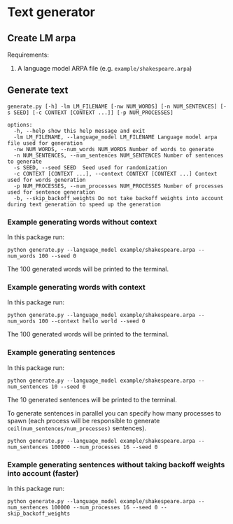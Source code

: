 # Text generator

## Create LM arpa

Requirements:

1. A language model ARPA file (e.g. `example/shakespeare.arpa`)

## Generate text

```
generate.py [-h] -lm LM_FILENAME [-nw NUM_WORDS] [-n NUM_SENTENCES] [-s SEED] [-c CONTEXT [CONTEXT ...]] [-p NUM_PROCESSES]

options:
  -h, --help show this help message and exit
  -lm LM_FILENAME, --language_model LM_FILENAME Language model arpa file used for generation
  -nw NUM_WORDS, --num_words NUM_WORDS Number of words to generate
  -n NUM_SENTENCES, --num_sentences NUM_SENTENCES Number of sentences to generate
  -s SEED, --seed SEED  Seed used for randomization
  -c CONTEXT [CONTEXT ...], --context CONTEXT [CONTEXT ...] Context used for words generation
  -p NUM_PROCESSES, --num_processes NUM_PROCESSES Number of processes used for sentence generation
  -b, --skip_backoff_weights Do not take backoff weights into account during text generation to speed up the generation
```

### Example generating words without context

In this package run:

```
python generate.py --language_model example/shakespeare.arpa --num_words 100 --seed 0
```

The 100 generated words will be printed to the terminal.

### Example generating words with context

In this package run:

```
python generate.py --language_model example/shakespeare.arpa --num_words 100 --context hello world --seed 0
```

The 100 generated words will be printed to the terminal.

### Example generating sentences

In this package run:

```
python generate.py --language_model example/shakespeare.arpa --num_sentences 10 --seed 0
```

The 10 generated sentences will be printed to the terminal.

To generate sentences in parallel you can specify how many processes to spawn (each process will be responsible to generate `ceil(num_sentences/num_processes)` sentences).

```
python generate.py --language_model example/shakespeare.arpa --num_sentences 100000 --num_processes 16 --seed 0
```

### Example generating sentences without taking backoff weights into account (faster)


In this package run:

```
python generate.py --language_model example/shakespeare.arpa --num_sentences 100000 --num_processes 16 --seed 0 --skip_backoff_weights
```
